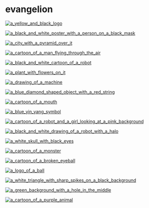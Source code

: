 # evangelion

<a href="a_yellow_and_black_logo.png"><img alt="a_yellow_and_black_logo" src="a_yellow_and_black_logo.png"></a>

<a href="a_black_and_white_poster_with_a_person_on_a_black_mask.jpg"><img alt="a_black_and_white_poster_with_a_person_on_a_black_mask" src="a_black_and_white_poster_with_a_person_on_a_black_mask.jpg"></a>

<a href="a_city_with_a_pyramid_over_it.jpg"><img alt="a_city_with_a_pyramid_over_it" src="a_city_with_a_pyramid_over_it.jpg"></a>

<a href="a_cartoon_of_a_man_flying_through_the_air.jpg"><img alt="a_cartoon_of_a_man_flying_through_the_air" src="a_cartoon_of_a_man_flying_through_the_air.jpg"></a>

<a href="a_black_and_white_cartoon_of_a_robot.jpg"><img alt="a_black_and_white_cartoon_of_a_robot" src="a_black_and_white_cartoon_of_a_robot.jpg"></a>

<a href="a_plant_with_flowers_on_it.png"><img alt="a_plant_with_flowers_on_it" src="a_plant_with_flowers_on_it.png"></a>

<a href="a_drawing_of_a_machine.jpg"><img alt="a_drawing_of_a_machine" src="a_drawing_of_a_machine.jpg"></a>

<a href="a_blue_diamond_shaped_object_with_a_red_string.jpg"><img alt="a_blue_diamond_shaped_object_with_a_red_string" src="a_blue_diamond_shaped_object_with_a_red_string.jpg"></a>

<a href="a_cartoon_of_a_mouth.jpg"><img alt="a_cartoon_of_a_mouth" src="a_cartoon_of_a_mouth.jpg"></a>

<a href="a_blue_yin_yang_symbol.jpg"><img alt="a_blue_yin_yang_symbol" src="a_blue_yin_yang_symbol.jpg"></a>

<a href="a_cartoon_of_a_robot_and_a_girl_looking_at_a_pink_background.png"><img alt="a_cartoon_of_a_robot_and_a_girl_looking_at_a_pink_background" src="a_cartoon_of_a_robot_and_a_girl_looking_at_a_pink_background.png"></a>

<a href="a_black_and_white_drawing_of_a_robot_with_a_halo.png"><img alt="a_black_and_white_drawing_of_a_robot_with_a_halo" src="a_black_and_white_drawing_of_a_robot_with_a_halo.png"></a>

<a href="a_white_skull_with_black_eyes.jpg"><img alt="a_white_skull_with_black_eyes" src="a_white_skull_with_black_eyes.jpg"></a>

<a href="a_cartoon_of_a_monster.png"><img alt="a_cartoon_of_a_monster" src="a_cartoon_of_a_monster.png"></a>

<a href="a_cartoon_of_a_broken_eyeball.jpg"><img alt="a_cartoon_of_a_broken_eyeball" src="a_cartoon_of_a_broken_eyeball.jpg"></a>

<a href="a_logo_of_a_ball.jpg"><img alt="a_logo_of_a_ball" src="a_logo_of_a_ball.jpg"></a>

<a href="a_white_triangle_with_sharp_spikes_on_a_black_background.jpg"><img alt="a_white_triangle_with_sharp_spikes_on_a_black_background" src="a_white_triangle_with_sharp_spikes_on_a_black_background.jpg"></a>

<a href="a_green_background_with_a_hole_in_the_middle.jpg"><img alt="a_green_background_with_a_hole_in_the_middle" src="a_green_background_with_a_hole_in_the_middle.jpg"></a>

<a href="a_cartoon_of_a_purple_animal.jpg"><img alt="a_cartoon_of_a_purple_animal" src="a_cartoon_of_a_purple_animal.jpg"></a>


